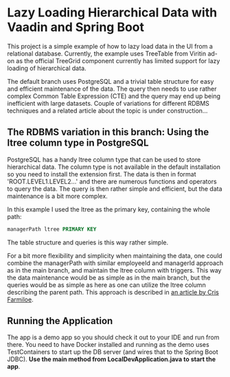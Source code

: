 # Lazy Loading Hierarchical Data with Vaadin and Spring Boot

This project is a simple example of how to lazy load data in the UI from a relational database. Currently, the example uses TreeTable from Viritin ad-on as the official TreeGrid component currently has limited support for lazy loading of hierarchical data.

The default branch uses PostgreSQL and a trivial table structure for easy and efficient maintenance of the data. The query then needs to use rather complex Common Table Expression (CTE) and the query may end up being inefficient with large datasets. Couple of variations for different RDBMS techniques and a related article about the topic is under construction...

## The RDBMS variation in this branch: Using the ltree column type in PostgreSQL

PostgreSQL has a handy ltree column type that can be used to store hierarchical data. The column type is not available in the default installation so you need to install the extension first. The data is then in format 'ROOT.LEVEL1.LEVEL2...' and there are numerous functions and operators to query the data. The query is then rather simple and efficient, but the data maintenance is a bit more complex.

In this example I used the ltree as the primary key, containing the whole path:
```sql
managerPath ltree PRIMARY KEY
```

The table structure and queries is this way rather simple.

For a bit more flexibility and simplicity when maintaining the data, one could combine the managerPath with similar employeeId and managerId approach as in the main branch, and maintain the ltree column with triggers. This way the data maintenance would be as simple as in the main branch, but the queries would be as simple as here as one can utilize the ltree column describing the parent path. This approach is described in [an article by Cris Farmiloe](https://coderwall.com/p/whf3-a/hierarchical-data-in-postgres).


## Running the Application

The app is a demo app so you should check it out to your IDE and run from there. You need to have Docker installed and running as the demo uses TestContainers to start up the DB server (and wires that to the Spring Boot JDBC). **Use the main method from LocalDevApplication.java to start the app**.
